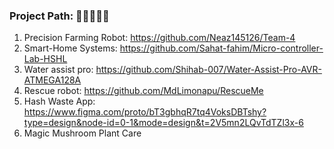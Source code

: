 ### Project Path: 🔭🌱👋👯🤔

<!--
**Forkan01/Forkan01** is a ✨ _special_ ✨ repository because its `README.md` (this file) appears on your GitHub profile.

Here are some ideas to get you started:

- 🔭 I’m currently working on ...
- 🌱 I’m currently learning ...
- 👯 I’m looking to collaborate on ...
- 🤔 I’m looking for help with ...
- 💬 Ask me about ...
- 📫 How to reach me: ...
- 😄 Pronouns: ...
- ⚡ Fun fact: ...
-->
1. Precision Farming Robot: https://github.com/Neaz145126/Team-4
2. Smart-Home Systems:      https://github.com/Sahat-fahim/Micro-controller-Lab-HSHL
3. Water assist pro:        https://github.com/Shihab-007/Water-Assist-Pro-AVR-ATMEGA128A
4. Rescue robot:            https://github.com/MdLimonapu/RescueMe
5. Hash Waste App:          https://www.figma.com/proto/bT3gbhqR7tq4VoksDBTshy?type=design&node-id=0-1&mode=design&t=2V5mn2LQvTdTZl3x-6
6. Magic Mushroom Plant Care
